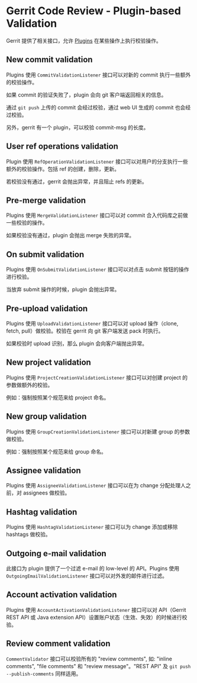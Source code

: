 # Gerrit Code Review - Plugin-based Validation

Gerrit 提供了相关接口，允许 [Plugins](dev-plugins.md) 在某些操作上执行校验操作。

## New commit validation

Plugins 使用 `CommitValidationListener` 接口可以对新的 commit 执行一些额外的校验操作。

如果 commit 的验证失败了，plugin 会向 git 客户端返回相关的信息。

通过 `git push` 上传的 commit 会经过校验，通过 web UI 生成的 commit 也会经过校验。

另外，gerrit 有一个 plugin，可以校验 commit-msg 的长度。

## User ref operations validation

Plugin 使用 `RefOperationValidationListener` 接口可以对用户的分支执行一些额外的校验操作。包括 ref 的创建，删除，更新。

若校验没有通过，gerrit 会抛出异常，并且阻止 refs 的更新。

## Pre-merge validation

Plugins 使用 `MergeValidationListener` 接口可以对 commit 合入代码库之前做一些校验的操作。

如果校验没有通过，plugin 会抛出 merge 失败的异常。

## On submit validation

Plugins 使用 `OnSubmitValidationListener` 接口可以对点击 submit 按钮的操作进行校验。

当放弃 submit 操作的时候，plugin 会抛出异常。

## Pre-upload validation

Plugins 使用 `UploadValidationListener` 接口可以对 upload 操作（clone, fetch, pull）做校验。校验在 gerrit 向 git 客户端发送 pack 时执行。 

如果校验时 upload 识别，那么 plugin 会向客户端抛出异常。

## New project validation

Plugins 使用 `ProjectCreationValidationListener` 接口可以对创建 project 的参数做额外的校验。

例如：强制按照某个规范来给 project 命名。

## New group validation

Plugins 使用 `GroupCreationValidationListener` 接口可以对新建 group 的参数做校验。

例如：强制按照某个规范来给 group 命名。

## Assignee validation

Plugins 使用 `AssigneeValidationListener` 接口可以在为 change 分配处理人之前，对 assignees 做校验。

## Hashtag validation

Plugins 使用 `HashtagValidationListener` 接口可以为 change 添加或移除 hashtags 做校验。

## Outgoing e-mail validation

此接口为 plugin 提供了一个过滤 e-mail 的 low-level 的 API。Plugins 使用 `OutgoingEmailValidationListener` 接口可以对外发的邮件进行过滤。

## Account activation validation

Plugins 使用 `AccountActivationValidationListener` 接口可以对 API（Gerrit REST API 或 Java extension API）设置账户状态（生效、失效）的时候进行校验。

## Review comment validation

`CommentValidator` 接口可以校验所有的 "review comments", 如: "inline comments", "file comments" 和 "review message"。"REST API" 及 `git push --publish-comments` 同样适用。


